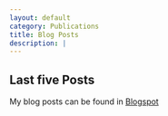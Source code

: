 ```yaml
---
layout: default
category: Publications
title: Blog Posts
description: |
---
```


## Last five Posts

My blog posts can be found in [Blogspot](https://computersciencetalks.blogspot.com/)
